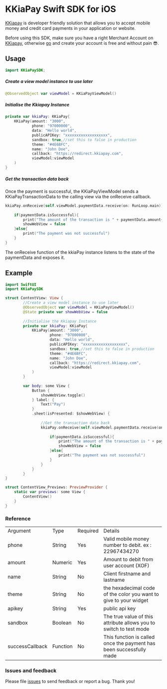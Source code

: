 # KKiaPay Swift SDK for iOS

[KKiapay](https://kkiapay.me) is developer friendly solution that allows you to accept mobile money and credit card payments
in your application or website.

Before using this SDK, make sure you have a right Merchant Account on [KKiapay](https://kkiapay.me), otherwise [go](https://kkiapay.me)
and create your account is free and without pain :sunglasses:.


## Usage

```swift
import KKiaPaySDK;
```

##### Create a view model instance to use later

```swift
@ObservedObject var viewModel = KKiaPayViewModel()
```

##### Initialise the Kkiapay Instance

```swift
private var kkiaPay: KKiaPay{
    KKiaPay(amount: "3000",
            phone: "97000000",
            data: "Hello world",
            publicAPIKey: "xxxxxxxxxxxxxxxxxxx",
            sandbox: true,//set this to false in production
            theme: "#4E6BFC",
            name: "John Doe",
            callback: "https://redirect.kkiapay.com",
            viewModel:viewModel
    )
}
```

##### Get the transaction data back 
Once the payment is successful, the KKiaPayViewModel sends a KKiaPayTransactionData to the calling view via the onReceive callback.
```swift
kkiaPay.onReceive(self.viewModel.paymentData.receive(on: RunLoop.main)){paymentData in
    
    if(paymentData.isSuccessful){
        print("The amount of the transaction is " + paymentData.amount+" with id "+paymentData.transactionId)
        showWebView = false
    }else{
        print("The payment was not successful")
    }
}
```

The onReceive function of the kkiaPay instance listens to the state of the paymentData and exposes it. 

## Example

```swift
import SwiftUI
import KKiaPaySDK

struct ContentView: View {
        //Create a view model instance to use later
        @ObservedObject var viewModel = KKiaPayViewModel()
        @State private var showWebView = false
        
        //Initialise the Kkiapay Instance
        private var kkiaPay: KKiaPay{
            KKiaPay(amount: "3000",
                    phone: "97000000",
                    data: "Hello world",
                    publicAPIKey: "xxxxxxxxxxxxxxxxxxx",
                    sandbox: true,//set this to false in production
                    theme: "#4E6BFC",
                    name: "John Doe",
                    callback: "https://redirect.kkiapay.com",
                    viewModel:viewModel
            )
        }
        
        var body: some View {
            Button {
                showWebView.toggle()
            } label: {
                Text("Pay")
            }
            .sheet(isPresented: $showWebView) {
                
                //Get the transaction data back 
                kkiaPay.onReceive(self.viewModel.paymentData.receive(on: RunLoop.main)){paymentData in
                    
                    if(paymentData.isSuccessful){
                        print("The amount of the transaction is " + paymentData.amount+" with id "+paymentData.transactionId)
                        showWebView = false
                    }else{
                        print("The payment was not successful")
                    }
                }
            }
        }
}

struct ContentView_Previews: PreviewProvider {
    static var previews: some View {
        ContentView()
    }
}

```

### Reference

<table>
<tr><td>Argument</td><td>Type</td><td>Required</td><td>Details</td></tr>
<tr><td>phone</td><td>String</td><td>Yes</td><td>Valid mobile money number to debit. ex : 22967434270 </td></tr>
<tr><td>amount</td><td>Numeric</td><td>Yes</td><td>Amount to debit from user account (XOF) </td></tr>
<tr><td>name</td><td>String</td><td>No</td><td>Client firstname and lastname </td></tr>
<tr><td>theme</td><td>String</td><td>No</td><td> the hexadecimal code of the color you want to give to your widget </td></tr>
<tr><td>apikey</td><td>String</td><td>Yes</td><td>public api key</td></tr>
<tr><td>sandbox</td><td>Boolean</td><td>No</td><td>The true value of this attribute allows you to switch to test mode</td></tr>
<tr><td>successCallback</td><td>Function</td><td>No</td><td>This function is called once the payment has been successfully made</td></tr>
</table>

### Issues and feedback

Please file [issues](https://github.com/kkiapay/kkiapay-ios-sdk/issues/new)
to send feedback or report a bug. Thank you!